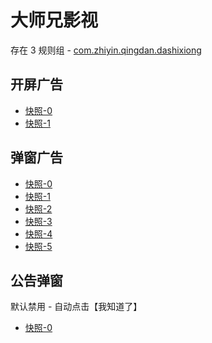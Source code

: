 # 大师兄影视

存在 3 规则组 - [com.zhiyin.qingdan.dashixiong](/src/apps/com.zhiyin.qingdan.dashixiong.ts)

## 开屏广告

- [快照-0](https://i.gkd.li/import/12843284)
- [快照-1](https://i.gkd.li/import/12843283)

## 弹窗广告

- [快照-0](https://i.gkd.li/import/12843281)
- [快照-1](https://i.gkd.li/import/12843282)
- [快照-2](https://i.gkd.li/import/12843345)
- [快照-3](https://i.gkd.li/import/12843333)
- [快照-4](https://i.gkd.li/import/13400656)
- [快照-5](https://i.gkd.li/import/12843323)

## 公告弹窗

默认禁用 - 自动点击【我知道了】

- [快照-0](https://i.gkd.li/import/12843280)
